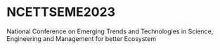 # NCETTSEME2023
 National Conference on Emerging Trends and Technologies in Science, Engineering and Management for better Ecosystem
